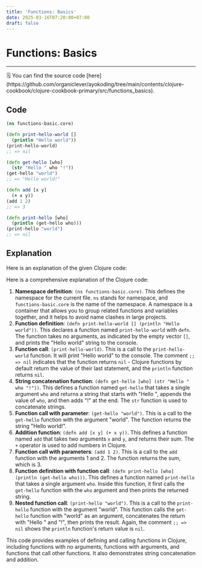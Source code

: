 ```yaml
---
title: 'Functions: Basics'
date: 2025-03-16T07:20:00+07:00
draft: false
---
```


# Functions: Basics

---

<aside>
🗒️ You can find the source code [here](https://github.com/organiclever/ayokoding/tree/main/contents/clojure-cookbook/clojure-cookbook-primary/src/functions_basics).

</aside>

## Code

```clojure
(ns functions-basic.core)

(defn print-hello-world []
  (println "Hello world"))
(print-hello-world)
;; => nil

(defn get-hello [who]
  (str "Hello " who "!"))
(get-hello "world")
;; => "Hello world!"

(defn add [x y]
  (+ x y))
(add 1 2)
;; => 3

(defn print-hello [who]
  (println (get-hello who)))
(print-hello "world")
;; => nil
```

## Explanation

Here is an explanation of the given Clojure code:

Here is a comprehensive explanation of the Clojure code:

1. **Namespace definition**: `(ns functions-basic.core)`. This defines the namespace for the current file. `ns` stands for namespace, and `functions-basic.core` is the name of the namespace. A namespace is a container that allows you to group related functions and variables together, and it helps to avoid name clashes in large projects.
2. **Function definition**: `(defn print-hello-world [] (println "Hello world"))`. This declares a function named `print-hello-world` with `defn`. The function takes no arguments, as indicated by the empty vector `[]`, and prints the "Hello world" string to the console.
3. **Function call**: `(print-hello-world)`. This is a call to the `print-hello-world` function. It will print "Hello world" to the console. The comment `;; => nil` indicates that the function returns `nil` - Clojure functions by default return the value of their last statement, and the `println` function returns `nil`.
4. **String concatenation function**: `(defn get-hello [who] (str "Hello " who "!"))`. This defines a function named `get-hello` that takes a single argument `who` and returns a string that starts with "Hello ", appends the value of `who`, and then adds "!" at the end. The `str` function is used to concatenate strings.
5. **Function call with parameter**: `(get-hello "world")`. This is a call to the `get-hello` function with the argument "world". The function returns the string "Hello world!".
6. **Addition function**: `(defn add [x y] (+ x y))`. This defines a function named `add` that takes two arguments `x` and `y`, and returns their sum. The `+` operator is used to add numbers in Clojure.
7. **Function call with parameters**: `(add 1 2)`. This is a call to the `add` function with the arguments 1 and 2. The function returns the sum, which is 3.
8. **Function definition with function call**: `(defn print-hello [who] (println (get-hello who)))`. This defines a function named `print-hello` that takes a single argument `who`. Inside this function, it first calls the `get-hello` function with the `who` argument and then prints the returned string.
9. **Nested function call**: `(print-hello "world")`. This is a call to the `print-hello` function with the argument "world". This function calls the `get-hello` function with "world" as an argument, concatenates the return with "Hello " and "!", then prints the result. Again, the comment `;; => nil` shows the `println` function's return value is `nil`.

This code provides examples of defining and calling functions in Clojure, including functions with no arguments, functions with arguments, and functions that call other functions. It also demonstrates string concatenation and addition.
